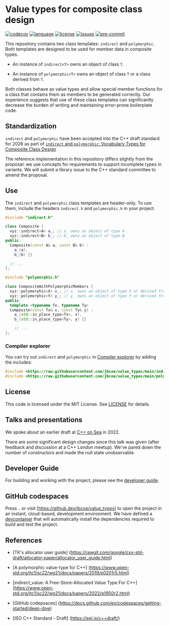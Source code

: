 # Value types for composite class design

[![codecov][badge.codecov]][codecov] [![language][badge.language]][language]
[![license][badge.license]][license] [![issues][badge.issues]][issues]
[![pre-commit][badge.pre-commit]][pre-commit]

[badge.language]: https://img.shields.io/badge/language-C%2B%2B14-yellow.svg
[badge.codecov]:
    https://img.shields.io/codecov/c/github/jbcoe/value_types/master.svg?logo=codecov
[badge.license]: https://img.shields.io/badge/license-MIT-blue.svg
[badge.issues]: https://img.shields.io/github/issues/jbcoe/value_types.svg
[badge.pre-commit]: https://img.shields.io/badge/pre--commit-enabled-brightgreen?logo=pre-commit

[codecov]: https://codecov.io/gh/jbcoe/value_types
[language]: https://en.wikipedia.org/wiki/C%2B%2B14
[license]: https://en.wikipedia.org/wiki/MIT_License
[issues]: http://github.com/jbcoe/value_types/issues
[pre-commit]: https://github.com/pre-commit/pre-commit

This repository contains two class templates: `indirect` and `polymorphic`. Both
templates are designed to be used for member data in composite types.

* An instance of `indirect<T>` owns an object of class `T`.

* An instance of `polymorphic<T>` owns an object of class `T` or a class derived
from `T`.

Both classes behave as value types and allow special member functions for a
class that contains them as members to be generated correctly. Our experience
suggests that use of these class templates can significantly decrease the burden
of writing and maintaining error-prone boilerplate code.

## Standardization

`indirect` and `polymorphic` have been accepted into the C++ draft standard for
2026 as part of [`indirect` and `polymorphic`: Vocabulary Types for Composite
Class Design](https://isocpp.org/files/papers/P3019R11.pdf)

The reference implementation in this repository differs slightly from the
proposal: we use concepts for requirements to support incomplete types in
variants. We will submit a library issue to the C++ standard committee to amend
the proposal.

## Use

The `indirect` and `polymorphic` class templates are header-only. To use them,
include the headers `indirect.h` and `polymorphic.h` in your project.

```cpp
#include "indirect.h"

class Composite {
  xyz::indirect<A> a_; // a_ owns an object of type A
  xyz::indirect<B> b_; // b_ owns an object of type B
public:
  Composite(const A& a, const B& b) :
    a_(a),
    b_(b) {}

  // ...
};
```

```cpp
#include "polymorphic.h"

class CompositeWithPolymorphicMembers {
  xyz::polymorphic<X> x_; // x_ owns an object of type X or derived from X
  xyz::polymorphic<Y> y_; // y_ owns an object of type Y or derived from Y
public:
  template <typename Tx, typename Ty>
  Composite(const Tx& x, const Ty& y) :
    a_(std::in_place_type<Tx>, x),
    b_(std::in_place_type<Ty>, y) {}

    // ...
};
```

### Compiler explorer

You can try out `indirect` and `polymorphic` in [Compiler explorer](https://godbolt.org/)
by adding the includes:

```cpp
#include <https://raw.githubusercontent.com/jbcoe/value_types/main/indirect.h>
#include <https://raw.githubusercontent.com/jbcoe/value_types/main/polymorphic.h>
```

## License

This code is licensed under the MIT License. See [LICENSE](LICENSE) for details.

## Talks and presentations

We spoke about an earlier draft at [C++ on
Sea](https://www.youtube.com/watch?v=sjLRX4WMvlU) in 2022.

There are some significant design changes since this talk was given (after feedback
and discussion at a C++ London meetup). We've pared down the number of constructors
and made the null state unobservable.

## Developer Guide

For building and working with the project, please see the [developer guide](DEVELOPMENT.md).

## GitHub codespaces

Press `.` or visit [https://github.dev/jbcoe/value_types] to open the project in
an instant, cloud-based, development environment. We have defined a
[devcontainer](.devcontainer/devcontainer.json) that will automatically install
the dependencies required to build and test the project.

## References

* [TK's allocator user guide]
  (https://rawgit.com/google/cxx-std-draft/allocator-paper/allocator_user_guide.html)

* [A polymorphic value-type for C++]
  (https://www.open-std.org/jtc1/sc22/wg21/docs/papers/2019/p0201r5.html)

* [indirect_value: A Free-Store-Allocated Value Type For C++]
  (https://www.open-std.org/jtc1/sc22/wg21/docs/papers/2022/p1950r2.html)

* [GitHub codepsaces]
  (https://docs.github.com/en/codespaces/getting-started/deep-dive)

* [ISO C++ Standard - Draft]
  (https://eel.is/c++draft/)
